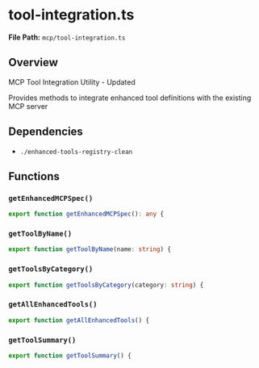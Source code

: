 # tool-integration.ts

**File Path:** `mcp/tool-integration.ts`

## Overview

MCP Tool Integration Utility - Updated

Provides methods to integrate enhanced tool definitions with the existing MCP server

## Dependencies

- `./enhanced-tools-registry-clean`

## Functions

### `getEnhancedMCPSpec()`

```typescript
export function getEnhancedMCPSpec(): any {
```

### `getToolByName()`

```typescript
export function getToolByName(name: string) {
```

### `getToolsByCategory()`

```typescript
export function getToolsByCategory(category: string) {
```

### `getAllEnhancedTools()`

```typescript
export function getAllEnhancedTools() {
```

### `getToolSummary()`

```typescript
export function getToolSummary() {
```

